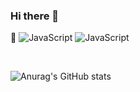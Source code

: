 ### Hi there 👋

<!--
**proamateur92/proamateur92** is a ✨ _special_ ✨ repository because its `README.md` (this file) appears on your GitHub profile.

Here are some ideas to get you started:

- 🔭 I’m currently working on ...
- 🌱 I’m currently learning ...
- 👯 I’m looking to collaborate on ...
- 🤔 I’m looking for help with ...
- 💬 Ask me about ...
- 📫 How to reach me: ...
- 😄 Pronouns: ...
- ⚡ Fun fact: ...
-->

🌱 <img alt="JavaScript" src="https://img.shields.io/badge/JavaScript-F7DF30?style=flat-square&logo=JavaScript&logoColor=black"/> <img alt="JavaScript" src="https://img.shields.io/badge/React-61DAFB?style=flat-square&logo=React&logoColor=black"/>

<br>

![Anurag's GitHub stats](https://github-readme-stats.vercel.app/api?username=proamateur92&show_icons=true&theme=radical)

